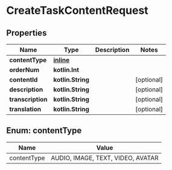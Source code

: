 
# CreateTaskContentRequest

## Properties
| Name | Type | Description | Notes |
| ------------ | ------------- | ------------- | ------------- |
| **contentType** | [**inline**](#ContentType) |  |  |
| **orderNum** | **kotlin.Int** |  |  |
| **contentId** | **kotlin.String** |  |  [optional] |
| **description** | **kotlin.String** |  |  [optional] |
| **transcription** | **kotlin.String** |  |  [optional] |
| **translation** | **kotlin.String** |  |  [optional] |


<a id="ContentType"></a>
## Enum: contentType
| Name | Value |
| ---- | ----- |
| contentType | AUDIO, IMAGE, TEXT, VIDEO, AVATAR |



